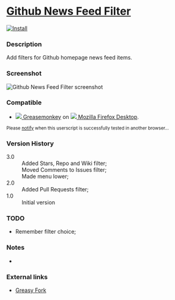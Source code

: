 # [Github News Feed Filter](https://github.com/jerone/UserScripts/tree/master/Github_News_Feed_Filter)

[![Install](https://raw.github.com/jerone/UserScripts/master/_resources/Install-button.jpg)](https://github.com/jerone/UserScripts/raw/master/Github_News_Feed_Filter/Github_News_Feed_Filter.user.js)

### Description

Add filters for Github homepage news feed items.

### Screenshot

![Github News Feed Filter screenshot](https://github.com/jerone/UserScripts/tree/master/Github_News_Feed_Filter/Github_News_Feed_Filter/screenshot.jpg)

### Compatible

* [![](https://raw.github.com/jerone/UserScripts/master/_resources/Greasemonkey.png) Greasemonkey](https://addons.mozilla.org/en-US/firefox/addon/greasemonkey/) on [![](https://raw.github.com/jerone/UserScripts/master/_resources/Firefox.png) Mozilla Firefox Desktop](http://www.mozilla.org/en-US/firefox/fx/#desktop).

<sub>Please [notify](https://github.com/jerone/UserScripts/issues/new?title=Userscript%20%3Cname%3E%20%28%3Cversion%3E%29%20also%20works%20in%20%3Cbrowser%3E%20on%20%3Cdesktop/device%3E) when this userscript is successfully tested in another browser...</sub>

### Version History

<dl>
    <dt>3.0</dt>
        <dd>Added Stars, Repo and Wiki filter;</dd>
        <dd>Moved Comments to Issues filter;</dd>
        <dd>Made menu lower;</dd>
    <dt>2.0</dt>
        <dd>Added Pull Requests filter;</dd>
    <dt>1.0</dt>
        <dd>Initial version</dd>
</dl> 

### TODO

* Remember filter choice;

### Notes

 -

### External links

* [Greasy Fork](https://greasyfork.org/scripts/171)
